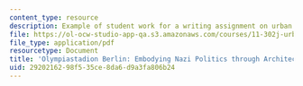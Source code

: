 ```yaml
---
content_type: resource
description: Example of student work for a writing assignment on urban design politics.
file: https://ol-ocw-studio-app-qa.s3.amazonaws.com/courses/11-302j-urban-design-politics-spring-2010/2920216298f535ce8da6d9a3fa806b24_MIT11_302JS10_kohr1.pdf
file_type: application/pdf
resourcetype: Document
title: 'Olympiastadion Berlin: Embodying Nazi Politics through Architecture'
uid: 29202162-98f5-35ce-8da6-d9a3fa806b24
---
```

